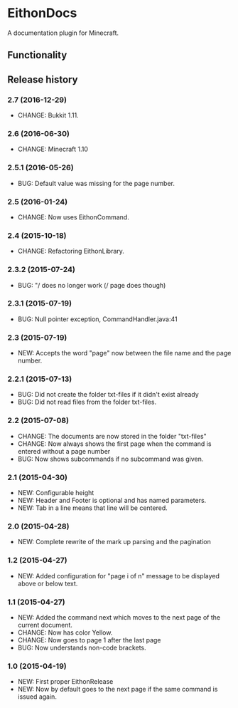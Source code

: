 # EithonDocs

A documentation plugin for Minecraft.

## Functionality

## Release history

### 2.7 (2016-12-29)

* CHANGE: Bukkit 1.11.

### 2.6 (2016-06-30)

* CHANGE: Minecraft 1.10

### 2.5.1 (2016-05-26)

* BUG: Default value was missing for the page number.

### 2.5 (2016-01-24)

* CHANGE: Now uses EithonCommand.

### 2.4 (2015-10-18)

* CHANGE: Refactoring EithonLibrary.

### 2.3.2 (2015-07-24)

* BUG: "/<command> <page> does no longer work (/<command> page <page> does though)

### 2.3.1 (2015-07-19)

* BUG: Null pointer exception, CommandHandler.java:41

### 2.3 (2015-07-19)

* NEW: Accepts the word "page" now between the file name and the page number.

### 2.2.1 (2015-07-13)

* BUG: Did not create the folder txt-files if it didn't exist already
* BUG: Did not read files from the folder txt-files.

### 2.2 (2015-07-08)

* CHANGE: The documents are now stored in the folder "txt-files"
* CHANGE: Now always shows the first page when the command is entered without a page number
* BUG: Now shows subcommands if no subcommand was given.

### 2.1 (2015-04-30)

* NEW: Configurable height
* NEW: Header and Footer is optional and has named parameters.
* NEW: Tab in a line means that line will be centered.

### 2.0 (2015-04-28)

* NEW: Complete rewrite of the mark up parsing and the pagination

### 1.2 (2015-04-27)

* NEW: Added configuration for "page i of n" message to be displayed above or below text.

### 1.1 (2015-04-27)

* NEW: Added the command next which moves to the next page of the current document.
* CHANGE: Now has color Yellow.
* CHANGE: Now goes to page 1 after the last page
* BUG: Now understands non-code brackets.

### 1.0 (2015-04-19)

* NEW: First proper EithonRelease
* NEW: Now by default goes to the next page if the same command is issued again.


